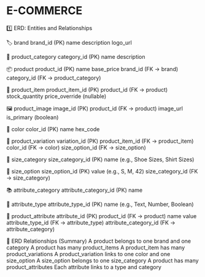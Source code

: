 # E-COMMERCE

1️⃣ ERD: Entities and Relationships

🏷️ brand
brand_id (PK)
name
description
logo_url

📂 product_category
category_id (PK)
name
description

📦 product
product_id (PK)
name
base_price
brand_id (FK → brand)
category_id (FK → product_category)

🧾 product_item
product_item_id (PK)
product_id (FK → product)
stock_quantity
price_override (nullable)

🖼️ product_image
image_id (PK)
product_id (FK → product)
image_url
is_primary (boolean)

🎨 color
color_id (PK)
name
hex_code

🔄 product_variation
variation_id (PK)
product_item_id (FK → product_item)
color_id (FK → color)
size_option_id (FK → size_option)

📏 size_category
size_category_id (PK)
name (e.g., Shoe Sizes, Shirt Sizes)

📐 size_option
size_option_id (PK)
value (e.g., S, M, 42)
size_category_id (FK → size_category)

📚 attribute_category
attribute_category_id (PK)
name

🧪 attribute_type
attribute_type_id (PK)
name (e.g., Text, Number, Boolean)

🧵 product_attribute
attribute_id (PK)
product_id (FK → product)
name
value
attribute_type_id (FK → attribute_type)
attribute_category_id (FK → attribute_category)


📐 ERD Relationships (Summary)
A product belongs to one brand and one category
A product has many product_items
A product_item has many product_variations
A product_variation links to one color and one size_option
A size_option belongs to one size_category
A product has many product_attributes
Each attribute links to a type and category





